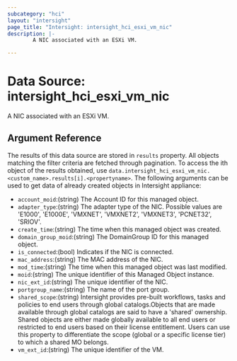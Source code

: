 ```yaml
---
subcategory: "hci"
layout: "intersight"
page_title: "Intersight: intersight_hci_esxi_vm_nic"
description: |-
        A NIC associated with an ESXi VM.

---
```


# Data Source: intersight_hci_esxi_vm_nic
A NIC associated with an ESXi VM.
## Argument Reference
The results of this data source are stored in `results` property.
All objects matching the filter criteria are fetched through pagination.
To access the ith object of the results obtained, use `data.intersight_hci_esxi_vm_nic.<custom_name>.results[i].<propertyname>`.
The following arguments can be used to get data of already created objects in Intersight appliance:
* `account_moid`:(string) The Account ID for this managed object. 
* `adapter_type`:(string) The adapter type of the NIC. Possible values are 'E1000', 'E1000E', 'VMXNET', 'VMXNET2', 'VMXNET3', 'PCNET32', 'SRIOV'. 
* `create_time`:(string) The time when this managed object was created. 
* `domain_group_moid`:(string) The DomainGroup ID for this managed object. 
* `is_connected`:(bool) Indicates if the NIC is connected. 
* `mac_address`:(string) The MAC address of the NIC. 
* `mod_time`:(string) The time when this managed object was last modified. 
* `moid`:(string) The unique identifier of this Managed Object instance. 
* `nic_ext_id`:(string) The unique identifier of the NIC. 
* `portgroup_name`:(string) The name of the port group. 
* `shared_scope`:(string) Intersight provides pre-built workflows, tasks and policies to end users through global catalogs.Objects that are made available through global catalogs are said to have a 'shared' ownership. Shared objects are either made globally available to all end users or restricted to end users based on their license entitlement. Users can use this property to differentiate the scope (global or a specific license tier) to which a shared MO belongs. 
* `vm_ext_id`:(string) The unique identifier of the VM. 
 
